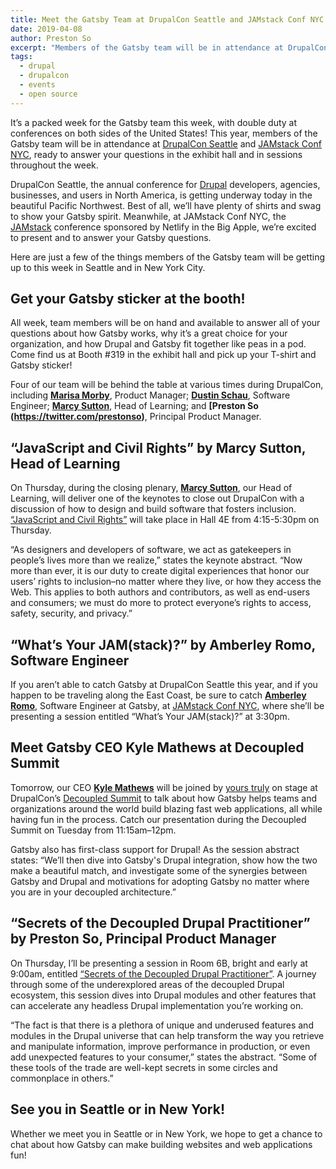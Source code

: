 ```yaml
---
title: Meet the Gatsby Team at DrupalCon Seattle and JAMstack Conf NYC
date: 2019-04-08
author: Preston So
excerpt: "Members of the Gatsby team will be in attendance at DrupalCon Seattle and JAMstack Conf NYC, ready to answer your questions throughout the week."
tags:
  - drupal
  - drupalcon
  - events
  - open source
---
```


It’s a packed week for the Gatsby team this week, with double duty at conferences on both sides of the United States! This year, members of the Gatsby team will be in attendance at [DrupalCon Seattle](https://events.drupal.org/seattle2019) and [JAMstack Conf NYC](https://jamstackconf.com/nyc/), ready to answer your questions in the exhibit hall and in sessions throughout the week.

DrupalCon Seattle, the annual conference for [Drupal](https://www.drupal.org/) developers, agencies, businesses, and users in North America, is getting underway today in the beautiful Pacific Northwest. Best of all, we’ll have plenty of shirts and swag to show your Gatsby spirit. Meanwhile, at JAMstack Conf NYC, the [JAMstack](https://www.jamstack.org/) conference sponsored by Netlify in the Big Apple, we’re excited to present and to answer your Gatsby questions.

Here are just a few of the things members of the Gatsby team will be getting up to this week in Seattle and in New York City.

## Get your Gatsby sticker at the booth!

All week, team members will be on hand and available to answer all of your questions about how Gatsby works, why it’s a great choice for your organization, and how Drupal and Gatsby fit together like peas in a pod. Come find us at Booth #319 in the exhibit hall and pick up your T-shirt and Gatsby sticker!

Four of our team will be behind the table at various times during DrupalCon, including **[Marisa Morby](https://twitter.com/marisamorby)**, Product Manager; **[Dustin Schau](https://twitter.com/schaudustin)**, Software Engineer; **[Marcy Sutton](https://twitter.com/marcysutton)**, Head of Learning; and **[Preston So
(https://twitter.com/prestonso)**, Principal Product Manager.

## “JavaScript and Civil Rights” by Marcy Sutton, Head of Learning

On Thursday, during the closing plenary, **[Marcy Sutton](https://twitter.com/marcysutton)**, our Head of Learning, will deliver one of the keynotes to close out DrupalCon with a discussion of how to design and build software that fosters inclusion. [“JavaScript and Civil Rights”](https://events.drupal.org/seattle2019/sessions/javascript-and-civil-rights) will take place in Hall 4E from 4:15-5:30pm on Thursday.

“As designers and developers of software, we act as gatekeepers in people’s lives more than we realize,” states the keynote abstract. “Now more than ever, it is our duty to create digital experiences that honor our users’ rights to inclusion–no matter where they live, or how they access the Web. This applies to both authors and contributors, as well as end-users and consumers; we must do more to protect everyone’s rights to access, safety, security, and privacy.”

## “What’s Your JAM(stack)?” by Amberley Romo, Software Engineer

If you aren’t able to catch Gatsby at DrupalCon Seattle this year, and if you happen to be traveling along the East Coast, be sure to catch **[Amberley Romo](https://twitter.com/amber1ey)**, Software Engineer at Gatsby, at [JAMstack Conf NYC](https://jamstackconf.com/nyc/), where she’ll be presenting a session entitled “What’s Your JAM(stack)?” at 3:30pm.

## Meet Gatsby CEO Kyle Mathews at Decoupled Summit

Tomorrow, our CEO **[Kyle Mathews](https://twitter.com/kylemathews)** will be joined by [yours truly](https://twitter.com/prestonso) on stage at DrupalCon’s [Decoupled Summit](https://events.drupal.org/seattle2019/decoupled-summit) to talk about how Gatsby helps teams and organizations around the world build blazing fast web applications, all while having fun in the process. Catch our presentation during the Decoupled Summit on Tuesday from 11:15am–12pm.

Gatsby also has first-class support for Drupal! As the session abstract states: “We’ll then dive into Gatsby's Drupal integration, show how the two make a beautiful match, and investigate some of the synergies between Gatsby and Drupal and motivations for adopting Gatsby no matter where you are in your decoupled architecture.”

## “Secrets of the Decoupled Drupal Practitioner” by Preston So, Principal Product Manager

On Thursday, I’ll be presenting a session in Room 6B, bright and early at 9:00am, entitled [“Secrets of the Decoupled Drupal Practitioner”](https://events.drupal.org/seattle2019/sessions/secrets-decoupled-drupal-practitioner). A journey through some of the underexplored areas of the decoupled Drupal ecosystem, this session dives into Drupal modules and other features that can accelerate any headless Drupal implementation you’re working on.

“The fact is that there is a plethora of unique and underused features and modules in the Drupal universe that can help transform the way you retrieve and manipulate information, improve performance in production, or even add unexpected features to your consumer,” states the abstract. “Some of these tools of the trade are well-kept secrets in some circles and commonplace in others.”

## See you in Seattle or in New York!

Whether we meet you in Seattle or in New York, we hope to get a chance to chat about how Gatsby can make building websites and web applications fun!
